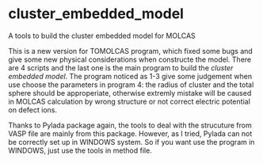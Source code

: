 # cluster_embedded_model
A tools to build the cluster embedded model for MOLCAS

This is a new version for TOMOLCAS program, which fixed some bugs and give some new physical considerations when constructe the model.
There are 4 scripts and the last one is the main program to build the *cluster embedded model*. The program noticed as 1-3 give some judgement when use choose the parameters in program 4: the radius of cluster and the total sphere should be approperiate, otherwise extremly mistake will be caused in MOLCAS calculation by wrong structure or not correct electric potential on defect ions.

Thanks to Pylada package again, the tools to deal with the strucuture from VASP file are mainly from this package. However, as I tried, Pylada can not be correctly set up in WINDOWS system. So if you want use the program in WINDOWS, just use the tools in method file.
